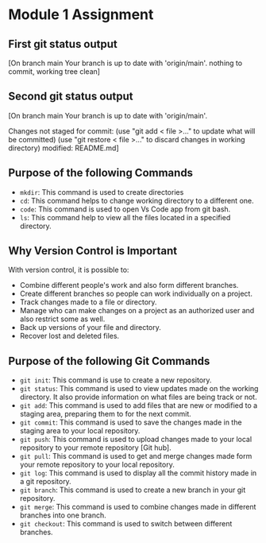 # Module 1 Assignment

## First git status output

[On branch main
Your branch is up to date with 'origin/main'.
nothing to commit, working tree clean]

## Second git status output

[On branch main
Your branch is up to date with 'origin/main'.

Changes not staged for commit:
  (use "git add < file >..." to update what will be committed)
  (use "git restore < file >..." to discard changes in working directory)
        modified:   README.md]

## Purpose of the following Commands

- `mkdir`: This command is used to create directories
- `cd`: This command helps to change working directory to a different one.
- `code`: This command is used to open Vs Code app from git bash.
- `ls`: This command help to view all the files located in a specified directory.

## Why Version Control is Important

With version control, it is possible to:

- Combine different people's work and also form different branches.
- Create different branches so people can work individually on a project.
- Track changes made to a file or directory.
- Manage who can make changes on a project as an authorized user and also restrict some as well.
- Back up versions of your file and directory.
- Recover lost and deleted files.

## Purpose of the following Git Commands

- `git init`: This command is use to create a new repository.
- `git status`: This command is used to view updates made on the working directory. It also provide information on what files are being track or not.
- `git add`: This command is used to add files that are new or modified to a staging area, preparing them to for the next commit.  
- `git commit`: This command is used to save the changes made in the staging area to your local repository.
- `git push`: This command is used to upload changes made to your local repository to your remote repository [Git hub].
- `git pull`: This command is used to get and merge changes made form your remote repository to your local repository.
- `git log`: This command is used to display all the commit history made in a git repository.
- `git branch`: This command is used to create a new branch in your git repository.
- `git merge`: This command is used to combine changes made in different branches into one branch.
- `git checkout`: This command is used to switch between different branches.
